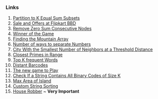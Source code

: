 ### Links
1. [Partition to K Equal Sum Subsets](https://leetcode.com/problems/partition-to-k-equal-sum-subsets/submissions/888159177/)
2. [Sale and Offers at Flipkart BBD](https://leetcode.com/problems/shopping-offers/submissions/888201549/)
3. [Remove Zero Sum Consecutive Nodes](https://leetcode.com/problems/remove-zero-sum-consecutive-nodes-from-linked-list/submissions/888205455/)
4. [Winner of the Game](https://leetcode.com/problems/find-the-winner-of-the-circular-game/submissions/888212018/)
5. [Finding the Mountain Array](https://leetcode.com/problems/find-in-mountain-array/submissions/888791411/)
6. [Number of ways to separate Numbers]()
7. [City With the Smallest Number of Neighbors at a Threshold Distance](https://leetcode.com/problems/find-the-city-with-the-smallest-number-of-neighbors-at-a-threshold-distance/submissions/888245572/)
8. [Closest Primes in Range](https://leetcode.com/problems/closest-prime-numbers-in-range/submissions/888278067/)
9. [Top K frequent Words](https://leetcode.com/problems/top-k-frequent-words/submissions/886180958/)
10. [Distant Barcodes](https://leetcode.com/problems/distant-barcodes/submissions/888491577/)
11. [The new game to Play](https://leetcode.com/problems/new-21-game/submissions/888494933/)
12. [Check If a String Contains All Binary Codes of Size K](https://leetcode.com/problems/check-if-a-string-contains-all-binary-codes-of-size-k/submissions/887429555/)
13. [Max Area of Island](https://leetcode.com/problems/max-area-of-island/submissions/887430607/)
14. [Custom String Sorting](https://leetcode.com/problems/custom-sort-string/submissions/888518741/)
15. [House Robber](https://leetcode.com/problems/house-robber-iii/submissions/888793158/) ~ **Very Important**
